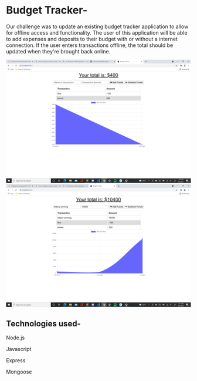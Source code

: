 # Budget Tracker-
Our challenge was to update an existing budget tracker application to allow for offline access and functionality. The user of this application  will be able to add expenses and deposits to their budget with or without a internet connection. If the user enters transactions offline, the total should be updated when they're brought back online. 

![screenshot](public/screenshots/Screenshot152.png)
![screenshot](public/screenshots/Screenshot153.png)


## Technologies used-
Node.js

Javascript

Express

Mongoose
